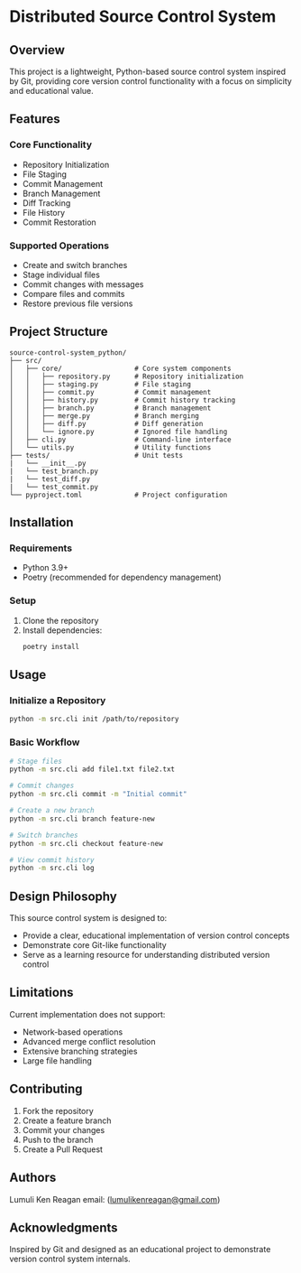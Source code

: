 # Distributed Source Control System

## Overview

This project is a lightweight, Python-based source control system inspired by Git, providing core version control functionality with a focus on simplicity and educational value.

## Features

### Core Functionality
- Repository Initialization
- File Staging
- Commit Management
- Branch Management
- Diff Tracking
- File History
- Commit Restoration

### Supported Operations
- Create and switch branches
- Stage individual files
- Commit changes with messages
- Compare files and commits
- Restore previous file versions

## Project Structure

```
source-control-system_python/
├── src/
│   ├── core/                  # Core system components
│   │   ├── repository.py      # Repository initialization
│   │   ├── staging.py         # File staging
│   │   ├── commit.py          # Commit management
│   │   ├── history.py         # Commit history tracking
│   │   ├── branch.py          # Branch management
│   │   ├── merge.py           # Branch merging
│   │   ├── diff.py            # Diff generation
│   │   └── ignore.py          # Ignored file handling
│   ├── cli.py                 # Command-line interface
│   └── utils.py               # Utility functions
├── tests/                     # Unit tests
|   └── __init__.py 
|   └── test_branch.py
|   └── test_diff.py
|   └── test_commit.py
└── pyproject.toml             # Project configuration
```

## Installation

### Requirements
- Python 3.9+
- Poetry (recommended for dependency management)

### Setup
1. Clone the repository
2. Install dependencies:
   ```bash
   poetry install
   ```

## Usage

### Initialize a Repository
```bash
python -m src.cli init /path/to/repository
```

### Basic Workflow
```bash
# Stage files
python -m src.cli add file1.txt file2.txt

# Commit changes
python -m src.cli commit -m "Initial commit"

# Create a new branch
python -m src.cli branch feature-new

# Switch branches
python -m src.cli checkout feature-new

# View commit history
python -m src.cli log
```

## Design Philosophy

This source control system is designed to:
- Provide a clear, educational implementation of version control concepts
- Demonstrate core Git-like functionality
- Serve as a learning resource for understanding distributed version control

## Limitations

Current implementation does not support:
- Network-based operations
- Advanced merge conflict resolution
- Extensive branching strategies
- Large file handling

## Contributing

1. Fork the repository
2. Create a feature branch
3. Commit your changes
4. Push to the branch
5. Create a Pull Request


## Authors

Lumuli Ken Reagan
email: (lumulikenreagan@gmail.com)

## Acknowledgments

Inspired by Git and designed as an educational project to demonstrate version control system internals.